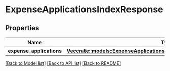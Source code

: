 # ExpenseApplicationsIndexResponse

## Properties

Name | Type | Description | Notes
------------ | ------------- | ------------- | -------------
**expense_applications** | [**Vec<crate::models::ExpenseApplicationsIndexResponseExpenseApplicationsInner>**](expenseApplicationsIndexResponse_expense_applications_inner.md) |  | 

[[Back to Model list]](../README.md#documentation-for-models) [[Back to API list]](../README.md#documentation-for-api-endpoints) [[Back to README]](../README.md)


